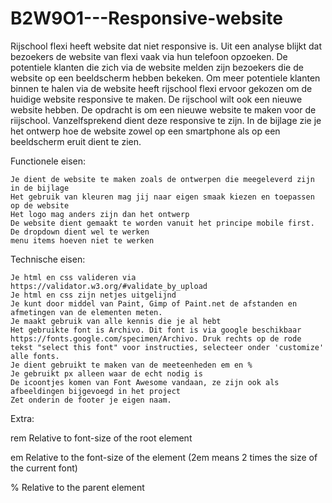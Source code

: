 # B2W9O1---Responsive-website


Rijschool flexi heeft website dat niet responsive is. Uit een analyse blijkt dat bezoekers de website van flexi vaak via hun telefoon opzoeken. De potentiele klanten die zich via de website melden zijn bezoekers die de website op een beeldscherm hebben bekeken. Om meer potentiele klanten binnen te halen via de website heeft rijschool flexi ervoor gekozen om de huidige website responsive te maken. De rijschool wilt ook een nieuwe website hebben. De opdracht is om een nieuwe website te maken voor de riijschool. Vanzelfsprekend dient deze responsive te zijn. In de bijlage zie je het ontwerp hoe de website zowel op een smartphone als op een beeldscherm eruit dient te zien.

Functionele eisen:

    Je dient de website te maken zoals de ontwerpen die meegeleverd zijn in de bijlage
    Het gebruik van kleuren mag jij naar eigen smaak kiezen en toepassen op de website
    Het logo mag anders zijn dan het ontwerp
    De website dient gemaakt te worden vanuit het principe mobile first.
    De dropdown dient wel te werken
    menu items hoeven niet te werken

Technische eisen:

    Je html en css valideren via https://validator.w3.org/#validate_by_upload
    Je html en css zijn netjes uitgelijnd
    Je kunt door middel van Paint, Gimp of Paint.net de afstanden en afmetingen van de elementen meten.
    Je maakt gebruik van alle kennis die je al hebt
    Het gebruikte font is Archivo. Dit font is via google beschikbaar https://fonts.google.com/specimen/Archivo. Druk rechts op de rode tekst "select this font" voor instructies, selecteer onder 'customize' alle fonts.
    Je dient gebruikt te maken van de meeteenheden em en %
    Je gebruikt px alleen waar de echt nodig is
    De icoontjes komen van Font Awesome vandaan, ze zijn ook als afbeeldingen bijgevoegd in het project
    Zet onderin de footer je eigen naam.

Extra:
    
rem
Relative to font-size of the root element

em
Relative to the font-size of the element (2em means 2 times the size of the current font)

%
Relative to the parent element